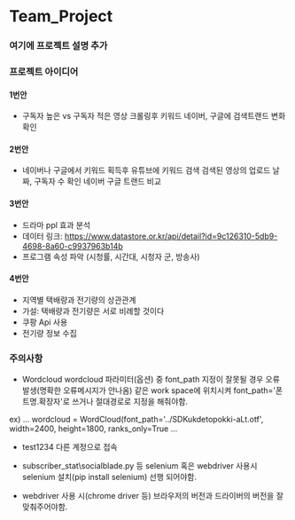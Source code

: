 # Team_Project
### 여기에 프로젝트 설명 추가 

### 프로젝트 아이디어
#### 1번안 
* 구독자 높은 vs 구독자 적은
영상 크롤링후
키워드 네이버, 구글에 검색트랜드 변화확인

#### 2번안
* 네이버나 구글에서 키워드 획득후
유튜브에 키워드 검색
검색된 영상의 업로드 날짜, 구독자 수 확인
네이버 구글 트랜드 비교

#### 3번안
* 드라마 ppl 효과 분석
* 데이터 링크: https://www.datastore.or.kr/api/detail?id=9c126310-5db9-4698-8a60-c9937963b14b
* 프로그램 속성 파악 (시청률, 시간대, 시청자 군, 방송사)

#### 4번안 
* 지역별 택배량과 전기량의 상관관계
* 가설: 택배량과 전기량은 서로 비례할 것이다
* 쿠팡 Api 사용 
* 전기량 정보 수집 

### 주의사항 
 
* Wordcloud
  wordcloud 파라미터(옵션) 중
  font_path 지정이 잘못될 경우 오류 발생(명확한 오류메시지가 안나옴)
  같은 work space에 위치시켜
  font_path='폰트명.확장자'로 쓰거나
  절대경로로 지정을 해줘야함.

ex)
...
wordcloud = WordCloud(font_path='../SDKukdetopokki-aLt.otf',
                       width=2400, height=1800,
                       ranks_only=True
...
 
* test1234
다른 계정으로 접속

 
 * subscriber_stat\socialblade.py 등
  selenium 혹은 webdriver 사용시
  selenium 설치(pip install selenium) 선행 되어야함.

 
* webdriver 사용 시(chrome driver 등)
브라우저의 버전과 드라이버의 버전을 잘 맞춰주어야함.
